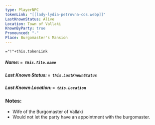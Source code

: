 ```yaml
---
type: PlayerNPC
tokenLink: "[[lady-lydia-petrovna-cos.webp]]"
LastKnownStatus: Alive
Location: Town of Vallaki
KnownByParty: true
Pronounced: "-"
Place: Burgomaster's Mansion
---
```

    
`="!"+this.tokenLink`
##### Name: `= this.file.name`
##### Last Known Status: `= this.LastKnownStatus`
##### Last Known Location: `= this.Location`
### Notes:
- Wife of the Burgomaster of Vallaki
- Would not let the party have an appointment with the burgomaster.